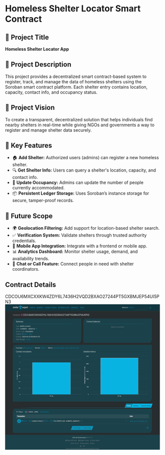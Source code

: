 # Homeless Shelter Locator Smart Contract

## 📘 Project Title
**Homeless Shelter Locator App**

## 📄 Project Description
This project provides a decentralized smart contract-based system to register, track, and manage the data of homeless shelters using the Soroban smart contract platform. Each shelter entry contains location, capacity, contact info, and occupancy status.

## 🎯 Project Vision
To create a transparent, decentralized solution that helps individuals find nearby shelters in real-time while giving NGOs and governments a way to register and manage shelter data securely.

## 🌟 Key Features
- 🏠 **Add Shelter:** Authorized users (admins) can register a new homeless shelter.
- 🔍 **Get Shelter Info:** Users can query a shelter's location, capacity, and contact info.
- 🔁 **Update Occupancy:** Admins can update the number of people currently accommodated.
- 📦 **Persistent Ledger Storage:** Uses Soroban’s instance storage for secure, tamper-proof records.

## 🚀 Future Scope
- 🌍 **Geolocation Filtering:** Add support for location-based shelter search.
- ✅ **Verification System:** Validate shelters through trusted authority credentials.
- 📱 **Mobile App Integration:** Integrate with a frontend or mobile app.
- 📊 **Analytics Dashboard:** Monitor shelter usage, demand, and availability trends.
- 💬 **Chat or Call Feature:** Connect people in need with shelter coordinators.

## Contract Details
CDCOU6MXCXXKW4ZDY6L7436H2VQD2BXAO27244PT5GXBMJEP54UI5PN3
![alt text](image.png)
